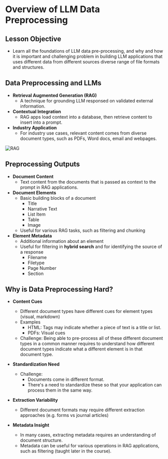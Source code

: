 # Overview of LLM Data Preprocessing

## Lesson Objective

- Learn all the foundations of LLM data pre-processing, and why and how it is important and challenging problem in building LLM applications that uses different data from different sources diverse range of file formats and structures.

## Data Preprocessing and LLMs

- **Retrieval Augmented Generation (RAG)**
  - A technique for grounding LLM responsed on validated external information.
- **Contextual Integration**
  - RAG apps load context into a database, then retrieve content to insert into a prompt.
- **Industry Application**
  - For industry use cases, relevant content comes from diverse document types, such as PDFs, Word docs, email and webpages.

![RAG](../images/1_0.png)

## Preprocessing Outputs

- **Document Content**
  - Text content from the documents that is passed as context to the prompt in RAG applications.
- **Document Elements**
  - Basic building blocks of a document
    - Title
    - Narrative Text
    - List Item
    - Table
    - Image
  - Useful for various RAG tasks, such as filtering and chunking
- **Element Metadata**
  - Additional information about an element
  - Useful for filtering in **hybrid search** and for identifying the source of a response
    - Filename
    - Filetype
    - Page Number
    - Section

## Why is Data Preprocessing Hard?

- **Content Cues**
  - Different document types have different cues for element types (visual, markdown)
  - Examples
    - HTML: Tags may indicate whether a piece of text is a title or list.
    - PDFs: Visual cues
  - Challenge: Being able to pre-process all of these different document types in a common manner requires to understand how different document types indicate what a different element is in that document type.

- **Standardization Need**
  - Challenge:
    - Documents come in different format.
    - There's a need to standardize these so that your application can process them in the same way.

- **Extraction Variability**
  - Different document formats may require different extraction approaches (e.g. forms vs journal articles)

- **Metadata Insight**
  - In many cases, extracting metadata requires an understanding of document structure.
  - Metadata can be useful for various operations in RAG applications, such as filtering (taught later in the course).
